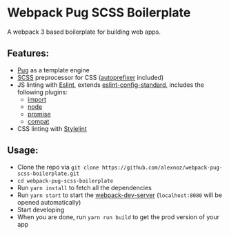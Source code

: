 # Webpack Pug SCSS Boilerplate

A webpack 3 based boilerplate for building web apps.

## Features:
* [Pug](https://pugjs.org) as a template engine
* [SCSS](http://sass-lang.com) preprocessor for CSS ([autoprefixer](https://github.com/postcss/autoprefixer) included)
* JS linting with [Eslint](https://eslint.org), extends [eslint-config-standard](https://github.com/standard/eslint-config-standard), includes the following plugins:
  * [import](https://github.com/benmosher/eslint-plugin-import)
  * [node](https://github.com/mysticatea/eslint-plugin-node)
  * [promise](https://github.com/xjamundx/eslint-plugin-promise)
  * [compat](https://github.com/amilajack/eslint-plugin-compat)
* CSS linting with [Stylelint](http://stylelint.io)

## Usage:
* Clone the repo via `git clone https://github.com/alexnoz/webpack-pug-scss-boilerplate.git`
* `cd webpack-pug-scss-boilerplate`
* Run `yarn install` to fetch all the dependencies
* Run `yarn start` to start the [webpack-dev-server](https://github.com/webpack/webpack-dev-server) (`localhost:8080` will be opened automatically)
* Start developing
* When you are done, run `yarn run build` to get the prod version of your app



